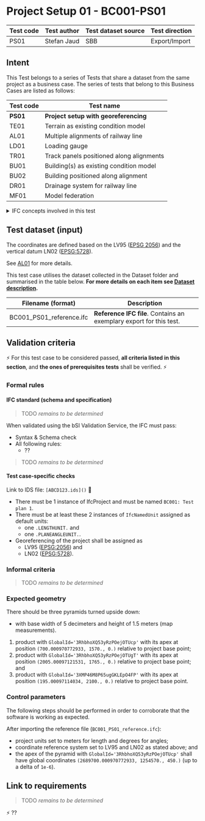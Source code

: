 # Project Setup 01 - BC001-PS01

| Test code | Test author     | Test dataset source | Test direction |
|-----------|-----------------|---------------------|----------------|
| PS01      | Stefan Jaud     | SBB                 | Export/Import  |


## Intent

This Test belongs to a series of Tests that share a dataset from the same project as a business case. 
The series of tests that belong to this Business Cases are listed as follows:

| Test code | Test name     | 
|-----------|-----------------|
| **PS01**      | **Project setup with georeferencing** |
| TE01      | Terrain as existing condition model |
| AL01      | Multiple alignments of railway line |
| LD01      | Loading gauge|
| TR01      | Track panels positioned along alignments |
| BU01      | Building(s) as existing condition model |
| BU02      | Building positioned along alignment |
| DR01      | Drainage system for railway line |
| MF01      | Model federation|


<details><summary>IFC concepts involved in this test</summary> 

- [Project Global Positioning Mapped](https://bsi-infraroom.github.io/IFC-Documentation-Tunnel/4_4_0_0/general/HTML/link/project-global-positioning-mapped.htm)
- [Project Unit Assignment](https://bsi-infraroom.github.io/IFC-Documentation-Tunnel/4_4_0_0/general/HTML/link/project-units.htm)
- [Project Representation Context](https://bsi-infraroom.github.io/IFC-Documentation-Tunnel/4_4_0_0/general/HTML/link/project-representation-context.htm)
</details>


## Test dataset (input)

The coordinates are defined based on the LV95 ([EPSG 2056](https://epsg.io/2056)) and the vertical datum LN02 ([EPSG:5728](https://epsg.io/5728)).

See [AL01](../AL01/Readme.md) for more details.

This test case utilises the dataset collected in the Dataset folder and summarised in the table below. **For more details on each item see [Dataset description](Dataset/README.md).**

| Filename (format)         | Description                                                        |
|---------------------------|--------------------------------------------------------------------|
| BC001_PS01_reference.ifc  | **Reference IFC file**. Contains an exemplary export for this test.|


## Validation criteria

:zap: For this test case to be considered passed, **all criteria listed in this section**, and **the ones of prerequisites tests** shall be verified. :zap:

### Formal rules

#### IFC standard (schema and specification)

> TODO *remains to be determined*

When validated using the bSI Validation Service, the IFC must pass:

- Syntax & Schema check
- All following rules:
  - ??

> TODO *remains to be determined*

#### Test case-specific checks

Link to IDS file: `[ABCD123.ids]()` :construction:

- There must be 1 instance of IfcProject and must be named `BC001: Test plan 1`.
- There must be at least these 2 instances of `IfcNamedUnit` assigned as default units:
    - one `.LENGTHUNIT.` and
    - one `.PLANEANGLEUNIT.`.
- Georeferencing of the project shall be assigned as
    - LV95 ([EPSG:2056](https://epsg.io/2056)) and 
    - LN02 ([EPSG:5728](https://epsg.io/5728)).


### Informal criteria

> TODO *remains to be determined*


### Expected geometry

There should be three pyramids turned upside down:

- with base width of 5 decimeters and height of 1.5 meters (map measurements).

1. product with `GlobalId='3RhbhoXQ53yRzPOejOTUcp'` with its apex at position `(700.000970772933, 1570., 0.)` relative to project base point;
2. product with `GlobalId='3RhbhoXQ53yRzPOejOTUgT'` with its apex at position `(2005.00097121531, 1765., 0.)` relative to project base point; and
3. product with `GlobalId='3XMP46M8P65ugGKLEpO4FP'` with its apex at position `(195.00097114034, 2100., 0.)` relative to project base point.


### Control parameters

The following steps should be performed in order to corroborate that the software is working as expected.

After importing the reference file (`BC001_PS01_reference.ifc`):

- project units set to meters for length and degrees for angles;
- coordinate reference system set to LV95 and LN02 as stated above; and
- the apex of the pyramid with `GlobalId='3RhbhoXQ53yRzPOejOTUcp'` shall have global coordinates `(2689700.000970772933, 1254570., 450.)` (up to a delta of `1e-6`).


## Link to requirements

> TODO *remains to be determined*

:zap: ??

